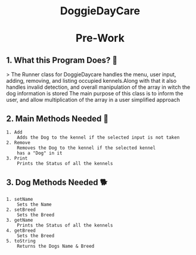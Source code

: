 <h1><center> DoggieDayCare </center></h1>
<h1><center> Pre-Work </center></h1>

<h2>1. What this Program Does? 🐩</h2>
> The Runner class for DoggieDaycare handles the menu, user input, adding, removing, and listing occupied kennels.Along with that it also handles invalid detection, and overall manipulation of the array in witch the dog information is stored The main purpose of this class is to inform the user, and allow multiplication of the array in a user simplified approach



<h2>2. Main Methods Needed 🐶</h2>


    1. Add
        Adds the Dog to the kennel if the selected input is not taken
    2. Remove
        Removes the Dog to the kennel if the selected kennel 
        has a "Dog" in it
    3. Print
        Prints the Status of all the kennels



<h2>3. Dog Methods Needed 🐕</h2>


    1. setName
        Sets the Name
    2. setBreed
        Sets the Breed
    3. getName
        Prints the Status of all the kennels
    4. getBreed
        Sets the Breed
    5. toString
        Returns the Dogs Name & Breed


